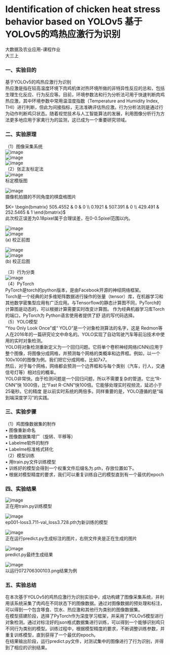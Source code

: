 # Identification of chicken heat stress behavior based on YOLOv5 基于YOLOv5的鸡热应激行为识别
大数据及农业应用-课程作业\
大三上

### 一、实验目的
基于YOLOv5的鸡热应激行为识别\
热应激是指在较高温度环境下肉鸡机体对热环境所做的非特异性反应的总和，包括生理生化反应、行为反应等。目前，环境参数法和行为分析法可用于快速判断肉鸡热应激，其中环境参数中常用温湿度指数（Temperature and Humidity Index, THI）进行判断，但此为间接指标，无法准确评估热应激。行为分析法则是通过行为动作判断鸡只状态。随着视觉技术与人工智能算法的发展，利用图像分析行为方法更多地应用于家禽行为的监测，这已成为一个重要研究领域。

### 二、实验原理
（1）图像采集系统\
![image](https://github.com/user-attachments/assets/fb804c3b-5653-43e6-a6ae-8824dc283845)\
![image](https://github.com/user-attachments/assets/22fe248c-db30-4bb9-a323-78825a9c0c16)\
![image](https://github.com/user-attachments/assets/55310923-94ea-4519-be1a-1d1af433969a)\
（2）张正友标定法\
![image](https://github.com/user-attachments/assets/c93e7d45-fbcf-4356-a7c5-0199fcf7086e)\
标定模版图

![image](https://github.com/user-attachments/assets/1aa051b8-2842-43a2-a8d1-a6aaa78ddd64)\
摄像机拍摄的不同角度的棋盘格图片

$K= \begin{bmatrix} 505.4552 & 0 & 0 \\ 0.1921 & 507.391 & 0 \\ 429.491 & 252.5465 & 1 \end{bmatrix}$  
此次校正误差为0.18pixel属于合理误差，在0-0.5pixel范围以内。

![image](https://github.com/user-attachments/assets/38153535-1170-4bf7-9323-060fe0750fb4)\
![image](https://github.com/user-attachments/assets/5ba655d2-f4ca-40a2-9b8f-d4afb7e04efd)\
(a) 校正前图

![image](https://github.com/user-attachments/assets/2f387c66-a6f9-4854-b21b-ab9a54cfbb61)\
![image](https://github.com/user-attachments/assets/5683920a-36d0-46e6-b8bc-cc3b52a56ace)\
(b) 校正后图

（3）行为分类\
![image](https://github.com/user-attachments/assets/39713e16-69e0-4bae-8879-ed6e97c13191)\
（4）PyTorch\
PyTorch是torch的python版本，是由Facebook开源的神经网络框架。\
Torch是一个经典的对多维矩阵数据进行操作的张量（tensor）库，在机器学习和其他数学密集型应用有广泛应用。与Tensorflow的静态计算图不同，PyTorch的计算图是动态的，可以根据计算需要实时改变计算图。
作为经典机器学习库Torch的端口，PyTorch为 Python语言使用者提供了舒 适的写代码选择。\
（5）YOLO模型\
“You Only Look Once”或“ YOLO”是一个对象检测算法的名字，这是 Redmon等人在2016年的一篇研究论文中命名的。YOLO实现了自动驾驶汽车等前沿技术中使用的实时对象检测。\
YOLO将对象检测重新定义为一个回归问题。它将单个卷积神经网络(CNN)应用于整个图像，将图像分成网格，并预测每个网格的类概率和边界框。例如，以一个100x100的图像为例。我们把它分成网格，比如7x7。\
然后，对于每个网格，网络都会预测一个边界框和与每个类别（汽车，行人，交通信号灯等）相对应的概率。\
YOLO非常快。由于检测问题是一个回归问题，所以不需要复杂的管道。它比“R-CNN”快 1000倍，比“Fast R-CNN”快100倍。它能够处理实时视频流，延迟小于25毫秒。它的精度 是以前实时系统的两倍多。同样重要的是，YOLO遵循的是“端到端深度学习”的实践。

### 三、实验步骤
（1）鸡图像数据集的制作\
• 图像重新命名\
• 图像数据集增广（旋转、平移等）\
• Labelme软件的制作\
• Labelme标准格式转化\
（2）模型训练\
• 用train.py文件训练模型\
• 训练好的模型会得到一个权重文件后缀名为.pth，存放位置如下。\
• 根据对模型精度的要求，我们可以重复训练自己的模型直到有一个最优的epoch


### 四、实验结果
![image](https://github.com/user-attachments/assets/0cb91d4d-f9e0-4aac-b449-2a4a3e719dfc)\
正在用train.py训练模型

![image](https://github.com/user-attachments/assets/7f6a9c2e-f1c7-4837-87e6-322f8d782d86)\
ep001-loss3.711-val_loss3.728.pth为新训练的模型

![image](https://github.com/user-attachments/assets/fd6a4779-2419-4413-a9a1-67473470c8b7)\
正在运行predict.py生成标注的图片，右侧文件夹是正在生成的图片

![image](https://github.com/user-attachments/assets/c95c79ca-ec5d-49de-b652-100555d3c950)\
predict.py最终生成结果

![image](https://github.com/user-attachments/assets/dd41df24-548d-4718-8089-efc6f67ceab6)\
以运行072706300103.png结果为例

### 五、实验总结
在本次基于YOLOv5的鸡热应激行为识别实验中，成功构建了图像采集系统，并利用该系统采集了肉鸡在不同状态下的图像数据。通过对图像数据的预处理和标注，可以得到一个包含啄食、饮水、热应激和其他行为类别的图像数据集。\
在模型搭建阶段，选择了PyTorch作为深度学习框架，并采用了YOLOv5模型进行对象检测。通过对标注好的json格式数据集进行训练，可以得到一个能够识别鸡只不同行为类别的模型。训练过程中，根据模型精度的要求，不断调整训练参数，并重复训练模型，直到获得了一个最优的epoch。\
在结果输出阶段，运行predict.py文件，对测试集中的图像进行了行为识别，并得到了相应的识别结果。
